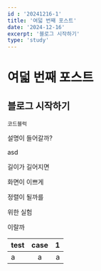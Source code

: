 ```yaml
---
id : '20241216-1'
title: '여덟 번째 포스트'
date: '2024-12-16'
excerpt: '블로그 시작하기'
type: 'study'
---
```


# 여덟 번째 포스트

## 블로그 시작하기

```
코드블럭
```
<div class="markdown">
    <span class="explanation">설명이 들어갈까?</span>
</div>

asd

길이가
길어지면

화면이
이쁘게

정렬이
될까를

위한
실험

이랄까

|test|case|1|
|:-|:-:|-:|
|a|a|a|